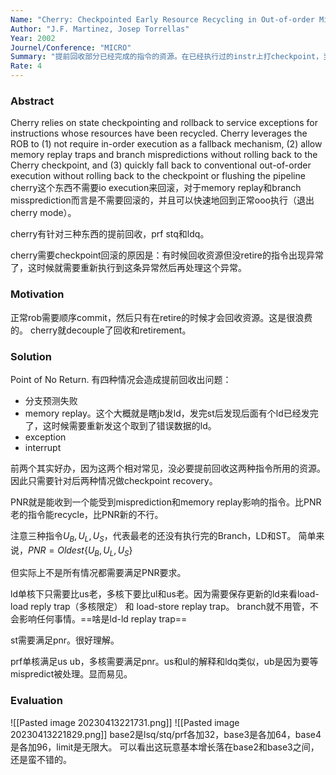 ```yaml
---
Name: "Cherry: Checkpointed Early Resource Recycling in Out-of-order Microprocessors"
Author: "J.F. Martinez, Josep Torrellas"
Year: 2002
Journel/Conference: "MICRO"
Summary: "提前回收部分已经完成的指令的资源。在已经执行过的instr上打checkpoint，当中断异常的时候回滚到哪些checkpoint"
Rate: 4
---
```

### Abstract
Cherry relies on state checkpointing and rollback to service exceptions for instructions whose resources have been recycled. Cherry leverages the ROB to (1) not require in-order execution as a fallback mechanism, (2) allow memory replay traps and branch mispredictions without rolling back to the Cherry checkpoint, and (3) quickly fall back to conventional out-of-order execution without rolling back to the checkpoint or flushing the pipeline
cherry这个东西不需要io execution来回滚，对于memory replay和branch missprediction而言是不需要回滚的，并且可以快速地回到正常ooo执行（退出cherry mode）。

cherry有针对三种东西的提前回收，prf stq和ldq。

cherry需要checkpoint回滚的原因是：有时候回收资源但没retire的指令出现异常了，这时候就需要重新执行到这条异常然后再处理这个异常。

### Motivation
正常rob需要顺序commit，然后只有在retire的时候才会回收资源。这是很浪费的。
cherry就decouple了回收和retirement。
### Solution
Point of No Return. 
有四种情况会造成提前回收出问题：
- 分支预测失败
- memory replay。这个大概就是瞎jb发ld，发完st后发现后面有个ld已经发完了，这时候需要重新发这个取到了错误数据的ld。
- exception
- interrupt

前两个其实好办，因为这两个相对常见，没必要提前回收这两种指令所用的资源。
因此只需要针对后两种情况做checkpoint recovery。

PNR就是能收到一个能受到misprediction和memory replay影响的指令。比PNR老的指令能recycle，比PNR新的不行。

注意三种指令$U_B, U_L, U_S$，代表最老的还没有执行完的Branch，LD和ST。
简单来说，$PNR = Oldest\{U_B, U_L, U_S\}$

但实际上不是所有情况都需要满足PNR要求。

ld单核下只需要比us老，多核下要比ul和us老。因为需要保存更新的ld来看load-load reply trap（多核限定） 和 load-store replay trap。 branch就不用管，不会影响任何事情。==啥是ld-ld replay trap==

st需要满足pnr。很好理解。

prf单核满足us ub，多核需要满足pnr。us和ul的解释和ldq类似，ub是因为要等mispredict被处理。显而易见。
### Evaluation
![[Pasted image 20230413221731.png]]
![[Pasted image 20230413221829.png]]
base2是lsq/stq/prf各加32，base3是各加64，base4是各加96，limit是无限大。
可以看出这玩意基本增长落在base2和base3之间，还是蛮不错的。

